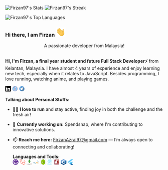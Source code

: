 ![Firzan97's Stats](https://github-readme-stats.vercel.app/api?username=Firzan97&theme=vue-dark&show_icons=true&hide_border=false&count_private=true)
![Firzan97's Streak](https://github-readme-streak-stats.herokuapp.com/?user=Firzan97&theme=vue-dark&hide_border=false)

![Firzan97's Top Languages](https://github-readme-stats.vercel.app/api/top-langs/?username=Firzan97&theme=vue-dark&show_icons=true&hide_border=false&layout=compact)

### Hi there, I am Firzan <img src="https://github.com/Firzan97/Firzan97/blob/master/Hi.gif" width="30" height="30">

<div align="center">
  A passionate developer from Malaysia!
</div>
<br/>

**Hi, I'm Firzan, a final year student and future Full Stack Developer⚡** from Kelantan, Malaysia. I have almost 4 years of experience and enjoy learning new tech, especially when it relates to JavaScript. Besides programming, I love running, watching anime, and playing games.
<br/>

<a href="https://www.linkedin.com/in/muhammad-firzan-azrai-4261141ab/"><img src="https://github.com/Firzan97/Firzan97/blob/master/linkedln.svg" width="18" height="18"></a>
<a href="https://www.facebook.com/FirzanNumber1/"><img src="https://github.com/Firzan97/Firzan97/blob/master/facebook.png" width="18" height="18"></a>
<a href="https://twitter.com/Firzan_Azrai"><img src="https://github.com/Firzan97/Firzan97/blob/master/twitter.png" width="18" height="18"></a>

**Talking about Personal Stuffs:**

- 🏃‍♂️ **I love to run** and stay active, finding joy in both the challenge and the fresh air!
- 🔭 **Currently working on:** Spendsnap, where I'm contributing to innovative solutions.
- 📫 **Reach me here:** [FirzanAzrai97@gmail.com](mailto:FirzanAzrai97@gmail.com) — I’m always open to connecting and collaborating!

  **Languages and Tools:**
  <br/>
  <img src="https://github.com/Firzan97/Firzan97/blob/master/gatsby.png" width="18" height="18">
  <img src="https://github.com/Firzan97/Firzan97/blob/master/laravel.png" width="18" height="18">
  <img src="https://github.com/Firzan97/Firzan97/blob/master/mongodb.svg" width="18" height="18">
  <img src="https://github.com/Firzan97/Firzan97/blob/master/mysql.svg" width="18" height="18">
  <img src="https://github.com/Firzan97/Firzan97/blob/master/nodejs.jpg" width="18" height="18">
  <img src="https://github.com/Firzan97/Firzan97/blob/master/react.svg" width="18" height="18">
  <img src="https://github.com/Firzan97/Firzan97/blob/master/ror.png" width="18" height="18">
  <img src="https://github.com/Firzan97/Firzan97/blob/master/c++.png" width="18" height="18">
  <img src="https://github.com/Firzan97/Firzan97/blob/master/flutter.png" width="18" height="18">
